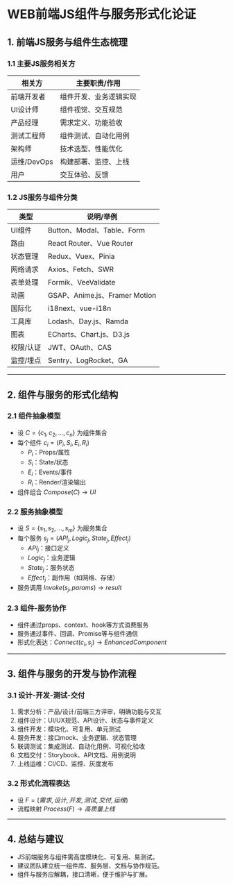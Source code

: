 # WEB前端JS组件与服务形式化论证

## 1. 前端JS服务与组件生态梳理

### 1.1 主要JS服务相关方
| 相关方         | 主要职责/作用                |
|----------------|-----------------------------|
| 前端开发者     | 组件开发、业务逻辑实现       |
| UI设计师       | 组件视觉、交互规范           |
| 产品经理       | 需求定义、功能验收           |
| 测试工程师     | 组件测试、自动化用例         |
| 架构师         | 技术选型、性能优化           |
| 运维/DevOps    | 构建部署、监控、上线         |
| 用户           | 交互体验、反馈               |

### 1.2 JS服务与组件分类
| 类型         | 说明/举例                    |
|--------------|------------------------------|
| UI组件       | Button、Modal、Table、Form   |
| 路由         | React Router、Vue Router     |
| 状态管理     | Redux、Vuex、Pinia           |
| 网络请求     | Axios、Fetch、SWR            |
| 表单处理     | Formik、VeeValidate          |
| 动画         | GSAP、Anime.js、Framer Motion|
| 国际化       | i18next、vue-i18n            |
| 工具库       | Lodash、Day.js、Ramda        |
| 图表         | ECharts、Chart.js、D3.js     |
| 权限/认证    | JWT、OAuth、CAS              |
| 监控/埋点    | Sentry、LogRocket、GA         |

---

## 2. 组件与服务的形式化结构

### 2.1 组件抽象模型
- 设 $C = \{c_1, c_2, ..., c_n\}$ 为组件集合
- 每个组件 $c_i = (P_i, S_i, E_i, R_i)$
  - $P_i$：Props/属性
  - $S_i$：State/状态
  - $E_i$：Events/事件
  - $R_i$：Render/渲染输出
- 组件组合 $Compose(C) \rightarrow UI$

### 2.2 服务抽象模型
- 设 $S = \{s_1, s_2, ..., s_m\}$ 为服务集合
- 每个服务 $s_j = (API_j, Logic_j, State_j, Effect_j)$
  - $API_j$：接口定义
  - $Logic_j$：业务逻辑
  - $State_j$：服务状态
  - $Effect_j$：副作用（如网络、存储）
- 服务调用 $Invoke(s_j, params) \rightarrow result$

### 2.3 组件-服务协作
- 组件通过props、context、hook等方式消费服务
- 服务通过事件、回调、Promise等与组件通信
- 形式化表达：$Connect(c_i, s_j) \rightarrow EnhancedComponent$

---

## 3. 组件与服务的开发与协作流程

### 3.1 设计-开发-测试-交付
1. 需求分析：产品/设计/前端三方评审，明确功能与交互
2. 组件设计：UI/UX规范、API设计、状态与事件定义
3. 组件开发：模块化、可复用、单元测试
4. 服务开发：接口mock、业务逻辑、状态管理
5. 联调测试：集成测试、自动化用例、可视化验收
6. 文档交付：Storybook、API文档、用例说明
7. 上线运维：CI/CD、监控、灰度发布

### 3.2 形式化流程表达
- 设 $F = (需求, 设计, 开发, 测试, 交付, 运维)$
- 流程映射 $Process(F) \rightarrow 高质量上线$

---

## 4. 总结与建议
- JS前端服务与组件需高度模块化、可复用、易测试。
- 建议团队建立统一组件库、服务层、文档与协作规范。
- 组件与服务应解耦，接口清晰，便于维护与扩展。 